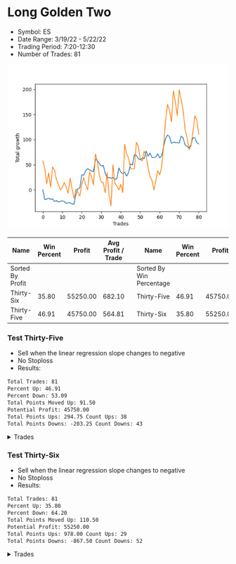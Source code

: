 # Long Golden Two 
- Symbol: ES
- Date Range: 3/19/22 - 5/22/22
- Trading Period: 7:20-12:30
- Number of Trades: 81

![Plot](LongGoldenTwoES.png)

| Name | Win Percent | Profit | Avg Profit / Trade |     | Name | Win Percent | Profit | Avg Profit / Trade |
| ---- | ----------- | ------ | ------------------ | --- | ---- | ----------- | ------ | ------------------ |
| Sorted By <br> Profit | | | | | Sorted By <br> Win Percentage ||||
| Thirty-Six | 35.80 | 55250.00 | 682.10 |     | Thirty-Five | 46.91 | 45750.00 | 564.81 |
| Thirty-Five | 46.91 | 45750.00 | 564.81 |     | Thirty-Six | 35.80 | 55250.00 | 682.10 |

### Test Thirty-Five
* Sell when the linear regression slope changes to negative
* No Stoploss
* Results:
```
Total Trades: 81
Percent Up: 46.91
Percent Down: 53.09
Total Points Moved Up: 91.50
Potential Profit: 45750.00
Total Points Ups: 294.75 Count Ups: 38
Total Points Downs: -203.25 Count Downs: 43
```

<details><summary>Trades</summary>

<code>In: 2022-03-18 06:46:00		Out: 2022-03-18 06:49:05		Total Position Time: 03:05		Total Move Up: 0.25		Total to Date: 0.25</code> <br />
<code>In: 2022-03-21 06:46:00		Out: 2022-03-21 07:06:05		Total Position Time: 20:05		Total Move Up: -19.75		Total to Date: -19.50</code> <br />
<code>In: 2022-03-21 08:37:00		Out: 2022-03-21 08:41:05		Total Position Time: 04:05		Total Move Up: 1.25		Total to Date: -18.25</code> <br />
<code>In: 2022-03-22 06:46:00		Out: 2022-03-22 06:52:05		Total Position Time: 06:05		Total Move Up: 1.50		Total to Date: -16.75</code> <br />
<code>In: 2022-03-23 07:16:00		Out: 2022-03-23 07:24:05		Total Position Time: 08:05		Total Move Up: -2.25		Total to Date: -19.00</code> <br />
<code>In: 2022-03-24 06:46:00		Out: 2022-03-24 06:51:05		Total Position Time: 05:05		Total Move Up: 1.00		Total to Date: -18.00</code> <br />
<code>In: 2022-03-25 06:52:00		Out: 2022-03-25 06:57:05		Total Position Time: 05:05		Total Move Up: -5.00		Total to Date: -23.00</code> <br />
<code>In: 2022-03-25 07:15:00		Out: 2022-03-25 07:17:05		Total Position Time: 02:05		Total Move Up: 1.75		Total to Date: -21.25</code> <br />
<code>In: 2022-03-25 12:05:00		Out: 2022-03-25 12:18:05		Total Position Time: 13:05		Total Move Up: -3.00		Total to Date: -24.25</code> <br />
<code>In: 2022-03-28 06:46:00		Out: 2022-03-28 06:48:05		Total Position Time: 02:05		Total Move Up: 1.75		Total to Date: -22.50</code> <br />
<code>In: 2022-03-28 12:06:00		Out: 2022-03-28 12:13:05		Total Position Time: 07:05		Total Move Up: 0.50		Total to Date: -22.00</code> <br />
<code>In: 2022-03-29 11:47:00		Out: 2022-03-29 11:51:05		Total Position Time: 04:05		Total Move Up: -1.00		Total to Date: -23.00</code> <br />
<code>In: 2022-03-30 07:01:00		Out: 2022-03-30 07:08:05		Total Position Time: 07:05		Total Move Up: -4.25		Total to Date: -27.25</code> <br />
<code>In: 2022-03-31 07:54:00		Out: 2022-03-31 07:56:05		Total Position Time: 02:05		Total Move Up: 1.75		Total to Date: -25.50</code> <br />
<code>In: 2022-04-04 06:46:00		Out: 2022-04-04 06:49:05		Total Position Time: 03:05		Total Move Up: -0.25		Total to Date: -25.75</code> <br />
<code>In: 2022-04-05 06:46:00		Out: 2022-04-05 06:49:05		Total Position Time: 03:05		Total Move Up: -2.25		Total to Date: -28.00</code> <br />
<code>In: 2022-04-06 11:08:00		Out: 2022-04-06 11:39:05		Total Position Time: 31:05		Total Move Up: -0.50		Total to Date: -28.50</code> <br />
<code>In: 2022-04-06 11:16:00		Out: 2022-04-06 11:39:05		Total Position Time: 23:05		Total Move Up: 20.50		Total to Date: -8.00</code> <br />
<code>In: 2022-04-06 11:54:00		Out: 2022-04-06 12:07:05		Total Position Time: 13:05		Total Move Up: 10.50		Total to Date: 2.50</code> <br />
<code>In: 2022-04-07 06:46:00		Out: 2022-04-07 07:05:05		Total Position Time: 19:05		Total Move Up: 1.00		Total to Date: 3.50</code> <br />
<code>In: 2022-04-07 11:30:00		Out: 2022-04-07 12:09:05		Total Position Time: 39:05		Total Move Up: 26.50		Total to Date: 30.00</code> <br />
<code>In: 2022-04-08 07:37:00		Out: 2022-04-08 07:39:05		Total Position Time: 02:05		Total Move Up: -0.75		Total to Date: 29.25</code> <br />
<code>In: 2022-04-12 06:46:00		Out: 2022-04-12 06:57:05		Total Position Time: 11:05		Total Move Up: 9.25		Total to Date: 38.50</code> <br />
<code>In: 2022-04-13 06:46:00		Out: 2022-04-13 06:53:05		Total Position Time: 07:05		Total Move Up: 3.75		Total to Date: 42.25</code> <br />
<code>In: 2022-04-13 07:25:00		Out: 2022-04-13 07:28:05		Total Position Time: 03:05		Total Move Up: -2.25		Total to Date: 40.00</code> <br />
<code>In: 2022-04-18 06:46:00		Out: 2022-04-18 06:52:05		Total Position Time: 06:05		Total Move Up: -3.00		Total to Date: 37.00</code> <br />
<code>In: 2022-04-18 07:34:00		Out: 2022-04-18 07:37:05		Total Position Time: 03:05		Total Move Up: -0.25		Total to Date: 36.75</code> <br />
<code>In: 2022-04-19 06:46:00		Out: 2022-04-19 07:06:05		Total Position Time: 20:05		Total Move Up: 24.25		Total to Date: 61.00</code> <br />
<code>In: 2022-04-20 07:50:00		Out: 2022-04-20 08:02:05		Total Position Time: 12:05		Total Move Up: -3.00		Total to Date: 58.00</code> <br />
<code>In: 2022-04-20 10:04:00		Out: 2022-04-20 10:09:05		Total Position Time: 05:05		Total Move Up: -5.50		Total to Date: 52.50</code> <br />
<code>In: 2022-04-21 06:52:00		Out: 2022-04-21 06:55:05		Total Position Time: 03:05		Total Move Up: -5.25		Total to Date: 47.25</code> <br />
<code>In: 2022-04-25 06:46:00		Out: 2022-04-25 06:56:05		Total Position Time: 10:05		Total Move Up: 1.75		Total to Date: 49.00</code> <br />
<code>In: 2022-04-25 07:40:00		Out: 2022-04-25 07:53:05		Total Position Time: 13:05		Total Move Up: -15.75		Total to Date: 33.25</code> <br />
<code>In: 2022-04-25 10:32:00		Out: 2022-04-25 10:35:05		Total Position Time: 03:05		Total Move Up: -9.50		Total to Date: 23.75</code> <br />
<code>In: 2022-04-27 06:46:00		Out: 2022-04-27 06:54:05		Total Position Time: 08:05		Total Move Up: 1.00		Total to Date: 24.75</code> <br />
<code>In: 2022-04-27 08:39:00		Out: 2022-04-27 08:41:05		Total Position Time: 02:05		Total Move Up: -1.50		Total to Date: 23.25</code> <br />
<code>In: 2022-04-28 08:58:00		Out: 2022-04-28 09:03:05		Total Position Time: 05:05		Total Move Up: 1.25		Total to Date: 24.50</code> <br />
<code>In: 2022-04-29 06:59:00		Out: 2022-04-29 07:04:05		Total Position Time: 05:05		Total Move Up: -3.50		Total to Date: 21.00</code> <br />
<code>In: 2022-05-02 06:53:00		Out: 2022-05-02 06:56:05		Total Position Time: 03:05		Total Move Up: 0.75		Total to Date: 21.75</code> <br />
<code>In: 2022-05-02 07:22:00		Out: 2022-05-02 07:37:05		Total Position Time: 15:05		Total Move Up: 22.00		Total to Date: 43.75</code> <br />
<code>In: 2022-05-03 07:01:00		Out: 2022-05-03 07:08:05		Total Position Time: 07:05		Total Move Up: -8.50		Total to Date: 35.25</code> <br />
<code>In: 2022-05-04 06:46:00		Out: 2022-05-04 06:53:05		Total Position Time: 07:05		Total Move Up: -3.00		Total to Date: 32.25</code> <br />
<code>In: 2022-05-04 09:53:00		Out: 2022-05-04 10:06:05		Total Position Time: 13:05		Total Move Up: 3.00		Total to Date: 35.25</code> <br />
<code>In: 2022-05-06 07:27:00		Out: 2022-05-06 07:29:05		Total Position Time: 02:05		Total Move Up: -8.00		Total to Date: 27.25</code> <br />
<code>In: 2022-05-09 06:46:00		Out: 2022-05-09 07:02:05		Total Position Time: 16:05		Total Move Up: 7.00		Total to Date: 34.25</code> <br />
<code>In: 2022-05-11 06:46:00		Out: 2022-05-11 06:56:05		Total Position Time: 10:05		Total Move Up: 17.25		Total to Date: 51.50</code> <br />
<code>In: 2022-05-12 06:50:00		Out: 2022-05-12 06:53:05		Total Position Time: 03:05		Total Move Up: -1.75		Total to Date: 49.75</code> <br />
<code>In: 2022-05-12 07:07:00		Out: 2022-05-12 07:18:05		Total Position Time: 11:05		Total Move Up: 20.25		Total to Date: 70.00</code> <br />
<code>In: 2022-05-13 06:46:00		Out: 2022-05-13 06:49:05		Total Position Time: 03:05		Total Move Up: -1.50		Total to Date: 68.50</code> <br />
<code>In: 2022-05-16 06:46:00		Out: 2022-05-16 07:02:05		Total Position Time: 16:05		Total Move Up: -6.50		Total to Date: 62.00</code> <br />
<code>In: 2022-05-16 07:21:00		Out: 2022-05-16 07:26:05		Total Position Time: 05:05		Total Move Up: -2.25		Total to Date: 59.75</code> <br />
<code>In: 2022-05-16 08:57:00		Out: 2022-05-16 09:02:05		Total Position Time: 05:05		Total Move Up: 3.50		Total to Date: 63.25</code> <br />
<code>In: 2022-05-17 09:29:00		Out: 2022-05-17 09:32:05		Total Position Time: 03:05		Total Move Up: -1.00		Total to Date: 62.25</code> <br />
<code>In: 2022-05-19 06:46:00		Out: 2022-05-19 07:08:05		Total Position Time: 22:05		Total Move Up: 15.00		Total to Date: 77.25</code> <br />
<code>In: 2022-05-19 07:18:00		Out: 2022-05-19 07:27:05		Total Position Time: 09:05		Total Move Up: -10.50		Total to Date: 66.75</code> <br />
<code>In: 2022-05-19 08:38:00		Out: 2022-05-19 08:47:05		Total Position Time: 09:05		Total Move Up: 6.50		Total to Date: 73.25</code> <br />
<code>In: 2022-05-20 06:46:00		Out: 2022-05-20 06:48:05		Total Position Time: 02:05		Total Move Up: -8.50		Total to Date: 64.75</code> <br />
<code>In: 2022-05-23 06:46:00		Out: 2022-05-23 06:55:05		Total Position Time: 09:05		Total Move Up: -0.75		Total to Date: 64.00</code> <br />
<code>In: 2022-05-23 07:33:00		Out: 2022-05-23 07:39:05		Total Position Time: 06:05		Total Move Up: 1.75		Total to Date: 65.75</code> <br />
<code>In: 2022-05-24 10:49:00		Out: 2022-05-24 10:55:05		Total Position Time: 06:05		Total Move Up: 6.00		Total to Date: 71.75</code> <br />
<code>In: 2022-05-25 06:46:00		Out: 2022-05-25 06:48:05		Total Position Time: 02:05		Total Move Up: -8.25		Total to Date: 63.50</code> <br />
<code>In: 2022-05-25 11:47:00		Out: 2022-05-25 11:51:05		Total Position Time: 04:05		Total Move Up: 4.50		Total to Date: 68.00</code> <br />
<code>In: 2022-05-26 06:46:00		Out: 2022-05-26 07:01:05		Total Position Time: 15:05		Total Move Up: 18.50		Total to Date: 86.50</code> <br />
<code>In: 2022-05-27 06:46:00		Out: 2022-05-27 07:00:05		Total Position Time: 14:05		Total Move Up: 15.50		Total to Date: 102.00</code> <br />
<code>In: 2022-05-31 07:30:00		Out: 2022-05-31 07:34:05		Total Position Time: 04:05		Total Move Up: 7.25		Total to Date: 109.25</code> <br />
<code>In: 2022-06-02 06:46:00		Out: 2022-06-02 06:52:05		Total Position Time: 06:05		Total Move Up: -3.50		Total to Date: 105.75</code> <br />
<code>In: 2022-06-02 07:15:00		Out: 2022-06-02 07:21:05		Total Position Time: 06:05		Total Move Up: -13.00		Total to Date: 92.75</code> <br />
<code>In: 2022-06-02 07:48:00		Out: 2022-06-02 07:52:05		Total Position Time: 04:05		Total Move Up: 2.00		Total to Date: 94.75</code> <br />
<code>In: 2022-06-03 07:05:00		Out: 2022-06-03 07:10:05		Total Position Time: 05:05		Total Move Up: -0.25		Total to Date: 94.50</code> <br />
<code>In: 2022-06-06 07:04:00		Out: 2022-06-06 07:12:05		Total Position Time: 08:05		Total Move Up: -0.50		Total to Date: 94.00</code> <br />
<code>In: 2022-06-07 06:46:00		Out: 2022-06-07 06:58:05		Total Position Time: 12:05		Total Move Up: -1.00		Total to Date: 93.00</code> <br />
<code>In: 2022-06-08 06:46:00		Out: 2022-06-08 07:00:05		Total Position Time: 14:05		Total Move Up: 14.00		Total to Date: 107.00</code> <br />
<code>In: 2022-06-09 06:54:00		Out: 2022-06-09 07:02:05		Total Position Time: 08:05		Total Move Up: -3.75		Total to Date: 103.25</code> <br />
<code>In: 2022-06-14 07:01:00		Out: 2022-06-14 07:06:05		Total Position Time: 05:05		Total Move Up: -13.75		Total to Date: 89.50</code> <br />
<code>In: 2022-06-15 06:46:00		Out: 2022-06-15 06:54:05		Total Position Time: 08:05		Total Move Up: -2.75		Total to Date: 86.75</code> <br />
<code>In: 2022-06-17 06:46:00		Out: 2022-06-17 06:49:05		Total Position Time: 03:05		Total Move Up: -3.50		Total to Date: 83.25</code> <br />
<code>In: 2022-06-17 10:33:00		Out: 2022-06-17 10:42:05		Total Position Time: 09:05		Total Move Up: 6.25		Total to Date: 89.50</code> <br />
<code>In: 2022-06-21 06:46:00		Out: 2022-06-21 07:09:05		Total Position Time: 23:05		Total Move Up: 14.25		Total to Date: 103.75</code> <br />
<code>In: 2022-06-22 06:46:00		Out: 2022-06-22 06:52:05		Total Position Time: 06:05		Total Move Up: 0.00		Total to Date: 103.75</code> <br />
<code>In: 2022-06-23 07:05:00		Out: 2022-06-23 07:09:05		Total Position Time: 04:05		Total Move Up: -9.25		Total to Date: 94.50</code> <br />
<code>In: 2022-06-23 07:23:00		Out: 2022-06-23 07:28:05		Total Position Time: 05:05		Total Move Up: -3.00		Total to Date: 91.50</code> <br />


</details>

### Test Thirty-Six
* Sell when the linear regression slope changes to negative
* No Stoploss
* Results:
```
Total Trades: 81
Percent Up: 35.80
Percent Down: 64.20
Total Points Moved Up: 110.50
Potential Profit: 55250.00
Total Points Ups: 978.00 Count Ups: 29
Total Points Downs: -867.50 Count Downs: 52
```

<details><summary>Trades</summary>

<code>In: 2022-03-18 06:46:00		Out: 2022-03-18 12:31:00		Total Position Time: 345:00		Total Move Up: 57.50		Total to Date: 57.50</code> <br />
<code>In: 2022-03-21 06:46:00		Out: 2022-03-21 06:55:05		Total Position Time: 09:05		Total Move Up: -15.00		Total to Date: 42.50</code> <br />
<code>In: 2022-03-21 08:37:00		Out: 2022-03-21 10:03:05		Total Position Time: 86:05		Total Move Up: -30.25		Total to Date: 12.25</code> <br />
<code>In: 2022-03-22 06:46:00		Out: 2022-03-22 12:31:00		Total Position Time: 345:00		Total Move Up: 21.25		Total to Date: 33.50</code> <br />
<code>In: 2022-03-23 07:16:00		Out: 2022-03-23 10:31:05		Total Position Time: 195:05		Total Move Up: -28.50		Total to Date: 5.00</code> <br />
<code>In: 2022-03-24 06:46:00		Out: 2022-03-24 12:31:00		Total Position Time: 345:00		Total Move Up: 40.75		Total to Date: 45.75</code> <br />
<code>In: 2022-03-25 06:52:00		Out: 2022-03-25 07:05:05		Total Position Time: 13:05		Total Move Up: -7.00		Total to Date: 38.75</code> <br />
<code>In: 2022-03-25 07:15:00		Out: 2022-03-25 08:31:05		Total Position Time: 76:05		Total Move Up: -18.00		Total to Date: 20.75</code> <br />
<code>In: 2022-03-25 12:05:00		Out: 2022-03-25 12:31:00		Total Position Time: 26:00		Total Move Up: -10.00		Total to Date: 10.75</code> <br />
<code>In: 2022-03-28 06:46:00		Out: 2022-03-28 08:36:05		Total Position Time: 110:05		Total Move Up: -10.75		Total to Date: 0.00</code> <br />
<code>In: 2022-03-28 12:06:00		Out: 2022-03-28 12:31:00		Total Position Time: 25:00		Total Move Up: 4.75		Total to Date: 4.75</code> <br />
<code>In: 2022-03-29 11:47:00		Out: 2022-03-29 12:31:00		Total Position Time: 44:00		Total Move Up: 9.75		Total to Date: 14.50</code> <br />
<code>In: 2022-03-30 07:01:00		Out: 2022-03-30 07:33:05		Total Position Time: 32:05		Total Move Up: -8.75		Total to Date: 5.75</code> <br />
<code>In: 2022-03-31 07:54:00		Out: 2022-03-31 09:36:05		Total Position Time: 102:05		Total Move Up: -12.50		Total to Date: -6.75</code> <br />
<code>In: 2022-04-04 06:46:00		Out: 2022-04-04 12:31:00		Total Position Time: 345:00		Total Move Up: 30.25		Total to Date: 23.50</code> <br />
<code>In: 2022-04-05 06:46:00		Out: 2022-04-05 07:14:05		Total Position Time: 28:05		Total Move Up: -21.25		Total to Date: 2.25</code> <br />
<code>In: 2022-04-06 11:08:00		Out: 2022-04-06 11:15:05		Total Position Time: 07:05		Total Move Up: -19.25		Total to Date: -17.00</code> <br />
<code>In: 2022-04-06 11:16:00		Out: 2022-04-06 12:31:00		Total Position Time: 75:00		Total Move Up: 18.50		Total to Date: 1.50</code> <br />
<code>In: 2022-04-06 11:54:00		Out: 2022-04-06 12:31:00		Total Position Time: 37:00		Total Move Up: -7.00		Total to Date: -5.50</code> <br />
<code>In: 2022-04-07 06:46:00		Out: 2022-04-07 07:21:05		Total Position Time: 35:05		Total Move Up: -6.75		Total to Date: -12.25</code> <br />
<code>In: 2022-04-07 11:30:00		Out: 2022-04-07 12:31:00		Total Position Time: 61:00		Total Move Up: 23.50		Total to Date: 11.25</code> <br />
<code>In: 2022-04-08 07:37:00		Out: 2022-04-08 12:31:00		Total Position Time: 294:00		Total Move Up: 13.00		Total to Date: 24.25</code> <br />
<code>In: 2022-04-12 06:46:00		Out: 2022-04-12 07:49:05		Total Position Time: 63:05		Total Move Up: -14.25		Total to Date: 10.00</code> <br />
<code>In: 2022-04-13 06:46:00		Out: 2022-04-13 07:13:05		Total Position Time: 27:05		Total Move Up: -10.00		Total to Date: 0.00</code> <br />
<code>In: 2022-04-13 07:25:00		Out: 2022-04-13 12:31:00		Total Position Time: 306:00		Total Move Up: 35.75		Total to Date: 35.75</code> <br />
<code>In: 2022-04-18 06:46:00		Out: 2022-04-18 06:58:05		Total Position Time: 12:05		Total Move Up: -10.50		Total to Date: 25.25</code> <br />
<code>In: 2022-04-18 07:34:00		Out: 2022-04-18 08:31:05		Total Position Time: 57:05		Total Move Up: -15.25		Total to Date: 10.00</code> <br />
<code>In: 2022-04-19 06:46:00		Out: 2022-04-19 12:31:00		Total Position Time: 345:00		Total Move Up: 61.25		Total to Date: 71.25</code> <br />
<code>In: 2022-04-20 07:50:00		Out: 2022-04-20 09:20:05		Total Position Time: 90:05		Total Move Up: -14.75		Total to Date: 56.50</code> <br />
<code>In: 2022-04-20 10:04:00		Out: 2022-04-20 11:59:05		Total Position Time: 115:05		Total Move Up: -27.50		Total to Date: 29.00</code> <br />
<code>In: 2022-04-21 06:52:00		Out: 2022-04-21 07:10:05		Total Position Time: 18:05		Total Move Up: -13.75		Total to Date: 15.25</code> <br />
<code>In: 2022-04-25 06:46:00		Out: 2022-04-25 06:48:05		Total Position Time: 02:05		Total Move Up: -0.50		Total to Date: 14.75</code> <br />
<code>In: 2022-04-25 07:40:00		Out: 2022-04-25 08:03:05		Total Position Time: 23:05		Total Move Up: -20.25		Total to Date: -5.50</code> <br />
<code>In: 2022-04-25 10:32:00		Out: 2022-04-25 12:31:00		Total Position Time: 119:00		Total Move Up: 39.75		Total to Date: 34.25</code> <br />
<code>In: 2022-04-27 06:46:00		Out: 2022-04-27 07:19:05		Total Position Time: 33:05		Total Move Up: -44.75		Total to Date: -10.50</code> <br />
<code>In: 2022-04-27 08:39:00		Out: 2022-04-27 12:31:00		Total Position Time: 232:00		Total Move Up: -21.25		Total to Date: -31.75</code> <br />
<code>In: 2022-04-28 08:58:00		Out: 2022-04-28 12:31:00		Total Position Time: 213:00		Total Move Up: 81.50		Total to Date: 49.75</code> <br />
<code>In: 2022-04-29 06:59:00		Out: 2022-04-29 07:24:05		Total Position Time: 25:05		Total Move Up: -37.75		Total to Date: 12.00</code> <br />
<code>In: 2022-05-02 06:53:00		Out: 2022-05-02 07:19:05		Total Position Time: 26:05		Total Move Up: -4.25		Total to Date: 7.75</code> <br />
<code>In: 2022-05-02 07:22:00		Out: 2022-05-02 08:34:05		Total Position Time: 72:05		Total Move Up: -8.00		Total to Date: -0.25</code> <br />
<code>In: 2022-05-03 07:01:00		Out: 2022-05-03 12:31:00		Total Position Time: 330:00		Total Move Up: 11.25		Total to Date: 11.00</code> <br />
<code>In: 2022-05-04 06:46:00		Out: 2022-05-04 07:01:05		Total Position Time: 15:05		Total Move Up: -16.50		Total to Date: -5.50</code> <br />
<code>In: 2022-05-04 09:53:00		Out: 2022-05-04 12:31:00		Total Position Time: 158:00		Total Move Up: 96.25		Total to Date: 90.75</code> <br />
<code>In: 2022-05-06 07:27:00		Out: 2022-05-06 12:31:00		Total Position Time: 304:00		Total Move Up: -19.25		Total to Date: 71.50</code> <br />
<code>In: 2022-05-09 06:46:00		Out: 2022-05-09 06:49:05		Total Position Time: 03:05		Total Move Up: -8.25		Total to Date: 63.25</code> <br />
<code>In: 2022-05-11 06:46:00		Out: 2022-05-11 09:48:05		Total Position Time: 182:05		Total Move Up: -20.00		Total to Date: 43.25</code> <br />
<code>In: 2022-05-12 06:50:00		Out: 2022-05-12 07:06:05		Total Position Time: 16:05		Total Move Up: -2.00		Total to Date: 41.25</code> <br />
<code>In: 2022-05-12 07:07:00		Out: 2022-05-12 10:25:05		Total Position Time: 198:05		Total Move Up: 1.50		Total to Date: 42.75</code> <br />
<code>In: 2022-05-13 06:46:00		Out: 2022-05-13 12:31:00		Total Position Time: 345:00		Total Move Up: 52.00		Total to Date: 94.75</code> <br />
<code>In: 2022-05-16 06:46:00		Out: 2022-05-16 06:49:05		Total Position Time: 03:05		Total Move Up: -7.75		Total to Date: 87.00</code> <br />
<code>In: 2022-05-16 07:21:00		Out: 2022-05-16 08:06:05		Total Position Time: 45:05		Total Move Up: -25.25		Total to Date: 61.75</code> <br />
<code>In: 2022-05-16 08:57:00		Out: 2022-05-16 12:31:00		Total Position Time: 214:00		Total Move Up: -4.25		Total to Date: 57.50</code> <br />
<code>In: 2022-05-17 09:29:00		Out: 2022-05-17 12:31:00		Total Position Time: 182:00		Total Move Up: 19.25		Total to Date: 76.75</code> <br />
<code>In: 2022-05-19 06:46:00		Out: 2022-05-19 06:48:05		Total Position Time: 02:05		Total Move Up: -8.00		Total to Date: 68.75</code> <br />
<code>In: 2022-05-19 07:18:00		Out: 2022-05-19 07:50:05		Total Position Time: 32:05		Total Move Up: -25.00		Total to Date: 43.75</code> <br />
<code>In: 2022-05-19 08:38:00		Out: 2022-05-19 12:31:00		Total Position Time: 233:00		Total Move Up: -17.75		Total to Date: 26.00</code> <br />
<code>In: 2022-05-20 06:46:00		Out: 2022-05-20 06:50:05		Total Position Time: 04:05		Total Move Up: -7.00		Total to Date: 19.00</code> <br />
<code>In: 2022-05-23 06:46:00		Out: 2022-05-23 07:06:05		Total Position Time: 20:05		Total Move Up: -19.25		Total to Date: -0.25</code> <br />
<code>In: 2022-05-23 07:33:00		Out: 2022-05-23 12:31:00		Total Position Time: 298:00		Total Move Up: 19.75		Total to Date: 19.50</code> <br />
<code>In: 2022-05-24 10:49:00		Out: 2022-05-24 12:31:00		Total Position Time: 102:00		Total Move Up: 18.75		Total to Date: 38.25</code> <br />
<code>In: 2022-05-25 06:46:00		Out: 2022-05-25 09:47:05		Total Position Time: 181:05		Total Move Up: -8.50		Total to Date: 29.75</code> <br />
<code>In: 2022-05-25 11:47:00		Out: 2022-05-25 12:31:00		Total Position Time: 44:00		Total Move Up: 16.75		Total to Date: 46.50</code> <br />
<code>In: 2022-05-26 06:46:00		Out: 2022-05-26 12:31:00		Total Position Time: 345:00		Total Move Up: 41.75		Total to Date: 88.25</code> <br />
<code>In: 2022-05-27 06:46:00		Out: 2022-05-27 12:31:00		Total Position Time: 345:00		Total Move Up: 50.00		Total to Date: 138.25</code> <br />
<code>In: 2022-05-31 07:30:00		Out: 2022-05-31 12:31:00		Total Position Time: 301:00		Total Move Up: 32.00		Total to Date: 170.25</code> <br />
<code>In: 2022-06-02 06:46:00		Out: 2022-06-02 06:58:05		Total Position Time: 12:05		Total Move Up: -11.75		Total to Date: 158.50</code> <br />
<code>In: 2022-06-02 07:15:00		Out: 2022-06-02 07:30:05		Total Position Time: 15:05		Total Move Up: -23.00		Total to Date: 135.50</code> <br />
<code>In: 2022-06-02 07:48:00		Out: 2022-06-02 12:31:00		Total Position Time: 283:00		Total Move Up: 61.50		Total to Date: 197.00</code> <br />
<code>In: 2022-06-03 07:05:00		Out: 2022-06-03 07:39:05		Total Position Time: 34:05		Total Move Up: -21.50		Total to Date: 175.50</code> <br />
<code>In: 2022-06-06 07:04:00		Out: 2022-06-06 08:32:05		Total Position Time: 88:05		Total Move Up: -27.75		Total to Date: 147.75</code> <br />
<code>In: 2022-06-07 06:46:00		Out: 2022-06-07 12:31:00		Total Position Time: 345:00		Total Move Up: 51.75		Total to Date: 199.50</code> <br />
<code>In: 2022-06-08 06:46:00		Out: 2022-06-08 09:47:05		Total Position Time: 181:05		Total Move Up: -20.00		Total to Date: 179.50</code> <br />
<code>In: 2022-06-09 06:54:00		Out: 2022-06-09 07:59:05		Total Position Time: 65:05		Total Move Up: -22.00		Total to Date: 157.50</code> <br />
<code>In: 2022-06-14 07:01:00		Out: 2022-06-14 07:21:05		Total Position Time: 20:05		Total Move Up: -37.25		Total to Date: 120.25</code> <br />
<code>In: 2022-06-15 06:46:00		Out: 2022-06-15 07:51:05		Total Position Time: 65:05		Total Move Up: -15.75		Total to Date: 104.50</code> <br />
<code>In: 2022-06-17 06:46:00		Out: 2022-06-17 07:19:05		Total Position Time: 33:05		Total Move Up: -24.75		Total to Date: 79.75</code> <br />
<code>In: 2022-06-17 10:33:00		Out: 2022-06-17 12:31:00		Total Position Time: 118:00		Total Move Up: 7.75		Total to Date: 87.50</code> <br />
<code>In: 2022-06-21 06:46:00		Out: 2022-06-21 12:31:00		Total Position Time: 345:00		Total Move Up: 25.75		Total to Date: 113.25</code> <br />
<code>In: 2022-06-22 06:46:00		Out: 2022-06-22 12:31:00		Total Position Time: 345:00		Total Move Up: 34.50		Total to Date: 147.75</code> <br />
<code>In: 2022-06-23 07:05:00		Out: 2022-06-23 07:17:05		Total Position Time: 12:05		Total Move Up: -8.50		Total to Date: 139.25</code> <br />
<code>In: 2022-06-23 07:23:00		Out: 2022-06-23 09:05:05		Total Position Time: 102:05		Total Move Up: -28.75		Total to Date: 110.50</code> <br />


</details>